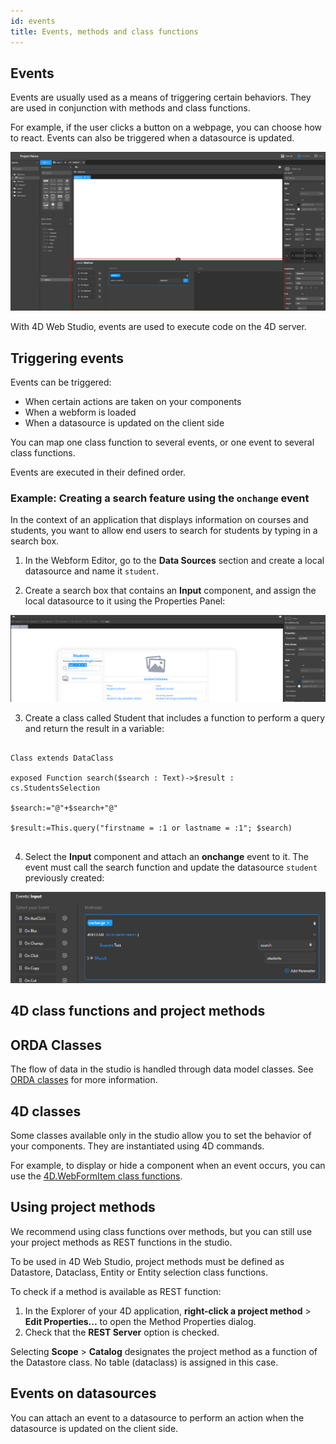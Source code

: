 ```yaml
---
id: events
title: Events, methods and class functions
---
```


## Events

Events are usually used as a means of triggering certain behaviors. They are used in conjunction with methods and class functions. 

For example, if the user clicks a button on a webpage, you can choose how to react.
Events can also be triggered when a datasource is updated. 

![alt-text](img/events.png)

With 4D Web Studio, events are used to execute code on the 4D server.

## Triggering events

Events can be triggered: 

* When certain actions are taken on your components 
* When a webform is loaded
* When a datasource is updated on the client side

You can map one class function to several events, or one event to several class functions. 

Events are executed in their defined order.

### Example: Creating a search feature using the `onchange` event

In the context of an application that displays information on courses and students, you want to allow end users to search for students by typing in a search box.

1. In the Webform Editor, go to the **Data Sources** section and create a local datasource and name it `student`. 

2. Create a search box that contains an **Input** component, and assign the local datasource to it using the Properties Panel:

![search](img/search-component.png)

3. Create a class called Student that includes a function to perform a query and return the result in a variable:

```4d

Class extends DataClass

exposed Function search($search : Text)->$result : cs.StudentsSelection
	
$search:="@"+$search+"@"
	
$result:=This.query("firstname = :1 or lastname = :1"; $search)
    
```

4. Select the **Input** component and attach an **onchange** event to it. The event must call the search function and update the datasource `student` previously created:

![search](img/search-event.png)

## 4D class functions and project methods

## ORDA Classes

The flow of data in the studio is handled through data model classes. See [ORDA classes](https://developer.4d.com/docs/en/ORDA/ordaClasses.html) for more information.

## 4D classes

Some classes available only in the studio allow you to set the behavior of your components. They are instantiated using 4D commands.

For example, to display or hide a component when an event occurs, you can use the [4D.WebFormItem class functions](../API/web-form-editor/WebFormItemClass.md).

## Using project methods

We recommend using class functions over methods, but you can still use your project methods as REST functions in the studio.

To be used in 4D Web Studio, project methods must be defined as Datastore, Dataclass, Entity or Entity selection class functions. 

To check if a method is available as REST function: 
1. In the Explorer of your 4D application, **right-click a project method** > **Edit Properties...** to open the Method Properties dialog. 
2. Check that the **REST Server** option is checked.

Selecting **Scope** > **Catalog** designates the project method as a function of the Datastore class. No table (dataclass) is assigned in this case.

## Events on datasources

You can attach an event to a datasource to perform an action when the datasource is updated on the client side.